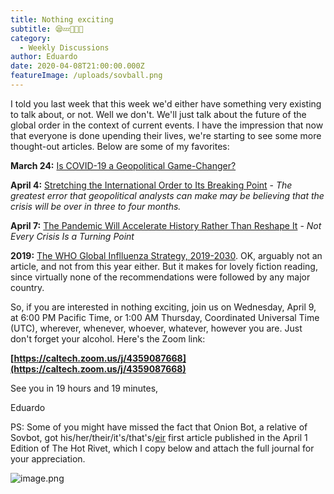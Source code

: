```yaml
---
title: Nothing exciting
subtitle: 😪💤🐨🍵🐹
category:
  - Weekly Discussions
author: Eduardo
date: 2020-04-08T21:00:00.000Z
featureImage: /uploads/sovball.png
---
```

I told you last week that this week we'd either have something very existing to talk about, or not. Well we don't. We'll just talk about the future of the global order in the context of current events. I have the impression that now that everyone is done upending their lives, we're starting to see some more thought-out articles. Below are some of my favorites:



**March 24:** [Is COVID-19 a Geopolitical Game-Changer?](https://www.institutmontaigne.org/en/blog/covid-19-geopolitical-game-changer)



**April 4:** [Stretching the International Order to Its Breaking Point](https://www.theatlantic.com/ideas/archive/2020/04/pandemic-lasts-18-months-will-change-geopolitics-good/609445/) - *The greatest error that geopolitical analysts can make may be believing that the crisis will be over in three to four months.*

[](https://www.theatlantic.com/ideas/archive/2020/04/pandemic-lasts-18-months-will-change-geopolitics-good/609445/)

**April 7:** [The Pandemic Will Accelerate History Rather Than Reshape It](https://www.foreignaffairs.com/articles/united-states/2020-04-07/pandemic-will-accelerate-history-rather-reshape-it) - *Not Every Crisis Is a Turning Point*

**2019:** [The WHO Global Inflluenza Strategy, 2019-2030](https://apps.who.int/iris/bitstream/handle/10665/311184/9789241515320-eng.pdf?sequence=18&isAllowed=y). OK, arguably not an article, and not from this year either. But it makes for lovely fiction reading, since virtually none of the recommendations were followed by any major country.



So, if you are interested in nothing exciting, join us on Wednesday, April 9, at 6:00 PM Pacific Time, or 1:00 AM Thursday, Coordinated Universal Time (UTC), wherever, whenever, whoever, whatever, however you are. Just don't forget your alcohol. Here's the Zoom link:



**[https://caltech.zoom.us/j/​4359087668](https://caltech.zoom.us/j/4359087668)**

See you in 19 hours and 19 minutes,



Eduardo





PS: Some of you might have missed the fact that Onion Bot, a relative of Sovbot, got his/her/their/it's/that's/[eir](https://en.wikipedia.org/wiki/Spivak_pronoun) first article published in the April 1 Edition of The Hot Rivet, which I copy below and attach the full journal for your appreciation.



![image.png](https://mail.google.com/mail/u/0?ui=2&ik=731b35a246&attid=0.0.1&permmsgid=msg-a:r-2157413179169018518&th=17157e00ab8176de&view=fimg&sz=s0-l75-ft&attbid=ANGjdJ_qwcGnj75tOCf1DXgn_Rth9AgobjZ5p3OvGuBTkAcO4okOHi8KZxXJ8rrRqnHVVmTREtmovcl4DdRmPds1rMlo_7j-Idk35bm-P7xpH29gvRQmi1BIL7APpw0&disp=emb&realattid=ii_k8qs8nvf1)